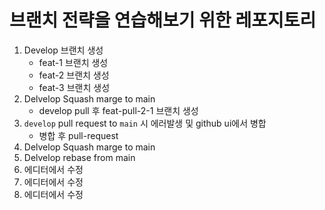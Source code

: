 # 브랜치 전략을 연습해보기 위한 레포지토리

1. Develop 브랜치 생성
   - feat-1 브랜치 생성
   - feat-2 브랜치 생성
   - feat-3 브랜치 생성
2. Delvelop Squash marge to main
    - develop pull 후 feat-pull-2-1 브랜치 생성
3. `develop` pull request to `main` 시 에러발생 및 github ui에서 병합
   - 병합 후 pull-request
4. Delvelop Squash marge to main
5. Delvelop rebase from main
6. 에디터에서 수정
8. 에디터에서 수정
7. 에디터에서 수정
